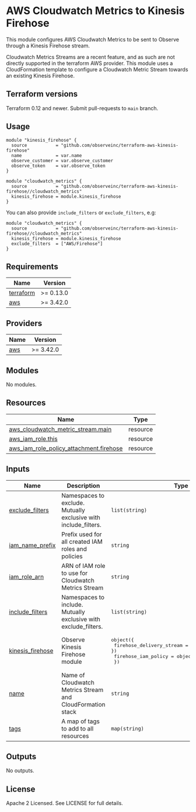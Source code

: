 # AWS Cloudwatch Metrics to Kinesis Firehose

This module configures AWS Cloudwatch Metrics to be sent to Observe through a
Kinesis Firehose stream.

Cloudwatch Metrics Streams are a recent feature, and as such are not directly
supported in the terraform AWS provider. This module uses a CloudFormation
template to configure a Cloudwatch Metric Stream towards an existing Kinesis
Firehose.

## Terraform versions

Terraform 0.12 and newer. Submit pull-requests to `main` branch.

## Usage

```hcl
module "kinesis_firehose" {
  source           = "github.com/observeinc/terraform-aws-kinesis-firehose"
  name             = var.name
  observe_customer = var.observe_customer
  observe_token    = var.observe_token
}

module "cloudwatch_metrics" {
  source           = "github.com/observeinc/terraform-aws-kinesis-firehose//cloudwatch_metrics"
  kinesis_firehose = module.kinesis_firehose
}
```

You can also provide `include_filters` or `exclude_filters`, e.g:

```
module "cloudwatch_metrics" {
  source           = "github.com/observeinc/terraform-aws-kinesis-firehose//cloudwatch_metrics"
  kinesis_firehose = module.kinesis_firehose
  exclude_filters  = ["AWS/Firehose"]
}
```

<!-- BEGINNING OF PRE-COMMIT-TERRAFORM DOCS HOOK -->
## Requirements

| Name | Version |
|------|---------|
| <a name="requirement_terraform"></a> [terraform](#requirement\_terraform) | >= 0.13.0 |
| <a name="requirement_aws"></a> [aws](#requirement\_aws) | >= 3.42.0 |

## Providers

| Name | Version |
|------|---------|
| <a name="provider_aws"></a> [aws](#provider\_aws) | >= 3.42.0 |

## Modules

No modules.

## Resources

| Name | Type |
|------|------|
| [aws_cloudwatch_metric_stream.main](https://registry.terraform.io/providers/hashicorp/aws/latest/docs/resources/cloudwatch_metric_stream) | resource |
| [aws_iam_role.this](https://registry.terraform.io/providers/hashicorp/aws/latest/docs/resources/iam_role) | resource |
| [aws_iam_role_policy_attachment.firehose](https://registry.terraform.io/providers/hashicorp/aws/latest/docs/resources/iam_role_policy_attachment) | resource |

## Inputs

| Name | Description | Type | Default | Required |
|------|-------------|------|---------|:--------:|
| <a name="input_exclude_filters"></a> [exclude\_filters](#input\_exclude\_filters) | Namespaces to exclude. Mutually exclusive with include\_filters. | `list(string)` | `[]` | no |
| <a name="input_iam_name_prefix"></a> [iam\_name\_prefix](#input\_iam\_name\_prefix) | Prefix used for all created IAM roles and policies | `string` | `"observe-cwmetricsstream-"` | no |
| <a name="input_iam_role_arn"></a> [iam\_role\_arn](#input\_iam\_role\_arn) | ARN of IAM role to use for Cloudwatch Metrics Stream | `string` | `""` | no |
| <a name="input_include_filters"></a> [include\_filters](#input\_include\_filters) | Namespaces to include. Mutually exclusive with exclude\_filters. | `list(string)` | `[]` | no |
| <a name="input_kinesis_firehose"></a> [kinesis\_firehose](#input\_kinesis\_firehose) | Observe Kinesis Firehose module | <pre>object({<br>    firehose_delivery_stream = object({ arn = string })<br>    firehose_iam_policy      = object({ arn = string })<br>  })</pre> | n/a | yes |
| <a name="input_name"></a> [name](#input\_name) | Name of Cloudwatch Metrics Stream and CloudFormation stack | `string` | `"observe-cwmetricsstream"` | no |
| <a name="input_tags"></a> [tags](#input\_tags) | A map of tags to add to all resources | `map(string)` | `{}` | no |

## Outputs

No outputs.
<!-- END OF PRE-COMMIT-TERRAFORM DOCS HOOK -->

## License

Apache 2 Licensed. See LICENSE for full details.
